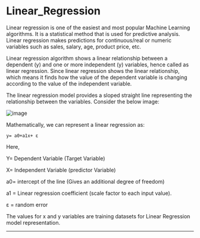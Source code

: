 # Linear_Regression

Linear regression is one of the easiest and most popular Machine Learning algorithms. It is a statistical method that is used for predictive analysis. Linear regression makes predictions for continuous/real or numeric variables such as sales, salary, age, product price, etc.

Linear regression algorithm shows a linear relationship between a dependent (y) and one or more independent (y) variables, hence called as linear regression. Since linear regression shows the linear relationship, which means it finds how the value of the dependent variable is changing according to the value of the independent variable.

The linear regression model provides a sloped straight line representing the relationship between the variables. 
Consider the below image:

![image](https://user-images.githubusercontent.com/73773202/156941641-ba498782-9b83-4726-8636-570962fbee6e.png)

Mathematically, we can represent a linear regression as:

    y= a0+a1x+ ε
    
Here,

Y= Dependent Variable (Target Variable)

X= Independent Variable (predictor Variable)

a0= intercept of the line (Gives an additional degree of freedom)

a1 = Linear regression coefficient (scale factor to each input value).

ε = random error

The values for x and y variables are training datasets for Linear Regression model representation.

---
